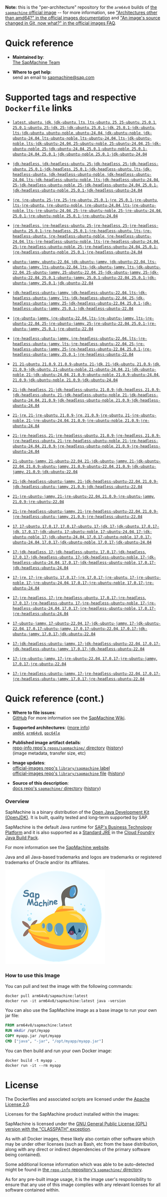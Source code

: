 <!--

********************************************************************************

WARNING:

    DO NOT EDIT "sapmachine/README.md"

    IT IS AUTO-GENERATED

    (from the other files in "sapmachine/" combined with a set of templates)

********************************************************************************

-->

**Note:** this is the "per-architecture" repository for the `arm64v8` builds of [the `sapmachine` official image](https://hub.docker.com/_/sapmachine) -- for more information, see ["Architectures other than amd64?" in the official images documentation](https://github.com/docker-library/official-images#architectures-other-than-amd64) and ["An image's source changed in Git, now what?" in the official images FAQ](https://github.com/docker-library/faq#an-images-source-changed-in-git-now-what).

# Quick reference

-	**Maintained by**:  
	[The SapMachine Team](https://github.com/SAP/SapMachine)

-	**Where to get help**:  
	send an email to sapmachine@sap.com

# Supported tags and respective `Dockerfile` links

-	[`latest`, `ubuntu`, `jdk`, `jdk-ubuntu`, `lts`, `lts-ubuntu`, `25`, `25-ubuntu`, `25.0.1`, `25.0.1-ubuntu`, `25-jdk`, `25-jdk-ubuntu`, `25.0.1-jdk`, `25.0.1-jdk-ubuntu`, `lts-jdk-ubuntu`, `ubuntu-noble`, `ubuntu-24.04`, `jdk-ubuntu-noble`, `jdk-ubuntu-24.04`, `lts-ubuntu-noble`, `lts-ubuntu-24.04`, `lts-jdk-ubuntu-noble`, `lts-jdk-ubuntu-24.04`, `25-ubuntu-noble`, `25-ubuntu-24.04`, `25-jdk-ubuntu-noble`, `25-jdk-ubuntu-24.04`, `25.0.1-ubuntu-noble`, `25.0.1-ubuntu-24.04`, `25.0.1-jdk-ubuntu-noble`, `25.0.1-jdk-ubuntu-24.04`](https://github.com/SAP/SapMachine-infrastructure/blob/eecb8129379011a0a9eef9cc51095447e36c4fe7/dockerfiles/25/ubuntu/24_04/jdk/Dockerfile)

-	[`jdk-headless`, `jdk-headless-ubuntu`, `25-jdk-headless`, `25-jdk-headless-ubuntu`, `25.0.1-jdk-headless`, `25.0.1-jdk-headless-ubuntu`, `lts-jdk-headless-ubuntu`, `jdk-headless-ubuntu-noble`, `jdk-headless-ubuntu-24.04`, `lts-jdk-headless-ubuntu-noble`, `lts-jdk-headless-ubuntu-24.04`, `25-jdk-headless-ubuntu-noble`, `25-jdk-headless-ubuntu-24.04`, `25.0.1-jdk-headless-ubuntu-noble`, `25.0.1-jdk-headless-ubuntu-24.04`](https://github.com/SAP/SapMachine-infrastructure/blob/eecb8129379011a0a9eef9cc51095447e36c4fe7/dockerfiles/25/ubuntu/24_04/jdk-headless/Dockerfile)

-	[`jre`, `jre-ubuntu`, `25-jre`, `25-jre-ubuntu`, `25.0.1-jre`, `25.0.1-jre-ubuntu`, `lts-jre-ubuntu`, `jre-ubuntu-noble`, `jre-ubuntu-24.04`, `lts-jre-ubuntu-noble`, `lts-jre-ubuntu-24.04`, `25-jre-ubuntu-noble`, `25-jre-ubuntu-24.04`, `25.0.1-jre-ubuntu-noble`, `25.0.1-jre-ubuntu-24.04`](https://github.com/SAP/SapMachine-infrastructure/blob/eecb8129379011a0a9eef9cc51095447e36c4fe7/dockerfiles/25/ubuntu/24_04/jre/Dockerfile)

-	[`jre-headless`, `jre-headless-ubuntu`, `25-jre-headless`, `25-jre-headless-ubuntu`, `25.0.1-jre-headless`, `25.0.1-jre-headless-ubuntu`, `lts-jre-headless-ubuntu`, `jre-headless-ubuntu-noble`, `jre-headless-ubuntu-24.04`, `lts-jre-headless-ubuntu-noble`, `lts-jre-headless-ubuntu-24.04`, `25-jre-headless-ubuntu-noble`, `25-jre-headless-ubuntu-24.04`, `25.0.1-jre-headless-ubuntu-noble`, `25.0.1-jre-headless-ubuntu-24.04`](https://github.com/SAP/SapMachine-infrastructure/blob/eecb8129379011a0a9eef9cc51095447e36c4fe7/dockerfiles/25/ubuntu/24_04/jre-headless/Dockerfile)

-	[`ubuntu-jammy`, `ubuntu-22.04`, `jdk-ubuntu-jammy`, `jdk-ubuntu-22.04`, `lts-ubuntu-jammy`, `lts-ubuntu-22.04`, `lts-jdk-ubuntu-jammy`, `lts-jdk-ubuntu-22.04`, `25-ubuntu-jammy`, `25-ubuntu-22.04`, `25-jdk-ubuntu-jammy`, `25-jdk-ubuntu-22.04`, `25.0.1-ubuntu-jammy`, `25.0.1-ubuntu-22.04`, `25.0.1-jdk-ubuntu-jammy`, `25.0.1-jdk-ubuntu-22.04`](https://github.com/SAP/SapMachine-infrastructure/blob/eecb8129379011a0a9eef9cc51095447e36c4fe7/dockerfiles/25/ubuntu/22_04/jdk/Dockerfile)

-	[`jdk-headless-ubuntu-jammy`, `jdk-headless-ubuntu-22.04`, `lts-jdk-headless-ubuntu-jammy`, `lts-jdk-headless-ubuntu-22.04`, `25-jdk-headless-ubuntu-jammy`, `25-jdk-headless-ubuntu-22.04`, `25.0.1-jdk-headless-ubuntu-jammy`, `25.0.1-jdk-headless-ubuntu-22.04`](https://github.com/SAP/SapMachine-infrastructure/blob/eecb8129379011a0a9eef9cc51095447e36c4fe7/dockerfiles/25/ubuntu/22_04/jdk-headless/Dockerfile)

-	[`jre-ubuntu-jammy`, `jre-ubuntu-22.04`, `lts-jre-ubuntu-jammy`, `lts-jre-ubuntu-22.04`, `25-jre-ubuntu-jammy`, `25-jre-ubuntu-22.04`, `25.0.1-jre-ubuntu-jammy`, `25.0.1-jre-ubuntu-22.04`](https://github.com/SAP/SapMachine-infrastructure/blob/eecb8129379011a0a9eef9cc51095447e36c4fe7/dockerfiles/25/ubuntu/22_04/jre/Dockerfile)

-	[`jre-headless-ubuntu-jammy`, `jre-headless-ubuntu-22.04`, `lts-jre-headless-ubuntu-jammy`, `lts-jre-headless-ubuntu-22.04`, `25-jre-headless-ubuntu-jammy`, `25-jre-headless-ubuntu-22.04`, `25.0.1-jre-headless-ubuntu-jammy`, `25.0.1-jre-headless-ubuntu-22.04`](https://github.com/SAP/SapMachine-infrastructure/blob/eecb8129379011a0a9eef9cc51095447e36c4fe7/dockerfiles/25/ubuntu/22_04/jre-headless/Dockerfile)

-	[`21`, `21-ubuntu`, `21.0.9`, `21.0.9-ubuntu`, `21-jdk`, `21-jdk-ubuntu`, `21.0.9-jdk`, `21.0.9-jdk-ubuntu`, `21-ubuntu-noble`, `21-ubuntu-24.04`, `21-jdk-ubuntu-noble`, `21-jdk-ubuntu-24.04`, `21.0.9-ubuntu-noble`, `21.0.9-ubuntu-24.04`, `21.0.9-jdk-ubuntu-noble`, `21.0.9-jdk-ubuntu-24.04`](https://github.com/SAP/SapMachine-infrastructure/blob/2604e69a438d534e1837e9407354f9a87a4a60e8/dockerfiles/21/ubuntu/24_04/jdk/Dockerfile)

-	[`21-jdk-headless`, `21-jdk-headless-ubuntu`, `21.0.9-jdk-headless`, `21.0.9-jdk-headless-ubuntu`, `21-jdk-headless-ubuntu-noble`, `21-jdk-headless-ubuntu-24.04`, `21.0.9-jdk-headless-ubuntu-noble`, `21.0.9-jdk-headless-ubuntu-24.04`](https://github.com/SAP/SapMachine-infrastructure/blob/2604e69a438d534e1837e9407354f9a87a4a60e8/dockerfiles/21/ubuntu/24_04/jdk-headless/Dockerfile)

-	[`21-jre`, `21-jre-ubuntu`, `21.0.9-jre`, `21.0.9-jre-ubuntu`, `21-jre-ubuntu-noble`, `21-jre-ubuntu-24.04`, `21.0.9-jre-ubuntu-noble`, `21.0.9-jre-ubuntu-24.04`](https://github.com/SAP/SapMachine-infrastructure/blob/2604e69a438d534e1837e9407354f9a87a4a60e8/dockerfiles/21/ubuntu/24_04/jre/Dockerfile)

-	[`21-jre-headless`, `21-jre-headless-ubuntu`, `21.0.9-jre-headless`, `21.0.9-jre-headless-ubuntu`, `21-jre-headless-ubuntu-noble`, `21-jre-headless-ubuntu-24.04`, `21.0.9-jre-headless-ubuntu-noble`, `21.0.9-jre-headless-ubuntu-24.04`](https://github.com/SAP/SapMachine-infrastructure/blob/2604e69a438d534e1837e9407354f9a87a4a60e8/dockerfiles/21/ubuntu/24_04/jre-headless/Dockerfile)

-	[`21-ubuntu-jammy`, `21-ubuntu-22.04`, `21-jdk-ubuntu-jammy`, `21-jdk-ubuntu-22.04`, `21.0.9-ubuntu-jammy`, `21.0.9-ubuntu-22.04`, `21.0.9-jdk-ubuntu-jammy`, `21.0.9-jdk-ubuntu-22.04`](https://github.com/SAP/SapMachine-infrastructure/blob/2604e69a438d534e1837e9407354f9a87a4a60e8/dockerfiles/21/ubuntu/22_04/jdk/Dockerfile)

-	[`21-jdk-headless-ubuntu-jammy`, `21-jdk-headless-ubuntu-22.04`, `21.0.9-jdk-headless-ubuntu-jammy`, `21.0.9-jdk-headless-ubuntu-22.04`](https://github.com/SAP/SapMachine-infrastructure/blob/2604e69a438d534e1837e9407354f9a87a4a60e8/dockerfiles/21/ubuntu/22_04/jdk-headless/Dockerfile)

-	[`21-jre-ubuntu-jammy`, `21-jre-ubuntu-22.04`, `21.0.9-jre-ubuntu-jammy`, `21.0.9-jre-ubuntu-22.04`](https://github.com/SAP/SapMachine-infrastructure/blob/2604e69a438d534e1837e9407354f9a87a4a60e8/dockerfiles/21/ubuntu/22_04/jre/Dockerfile)

-	[`21-jre-headless-ubuntu-jammy`, `21-jre-headless-ubuntu-22.04`, `21.0.9-jre-headless-ubuntu-jammy`, `21.0.9-jre-headless-ubuntu-22.04`](https://github.com/SAP/SapMachine-infrastructure/blob/2604e69a438d534e1837e9407354f9a87a4a60e8/dockerfiles/21/ubuntu/22_04/jre-headless/Dockerfile)

-	[`17`, `17-ubuntu`, `17.0.17`, `17.0.17-ubuntu`, `17-jdk`, `17-jdk-ubuntu`, `17.0.17-jdk`, `17.0.17-jdk-ubuntu`, `17-ubuntu-noble`, `17-ubuntu-24.04`, `17-jdk-ubuntu-noble`, `17-jdk-ubuntu-24.04`, `17.0.17-ubuntu-noble`, `17.0.17-ubuntu-24.04`, `17.0.17-jdk-ubuntu-noble`, `17.0.17-jdk-ubuntu-24.04`](https://github.com/SAP/SapMachine-infrastructure/blob/c4644bb93c3d247b15c8193ed6c998e9355fbcde/dockerfiles/17/ubuntu/24_04/jdk/Dockerfile)

-	[`17-jdk-headless`, `17-jdk-headless-ubuntu`, `17.0.17-jdk-headless`, `17.0.17-jdk-headless-ubuntu`, `17-jdk-headless-ubuntu-noble`, `17-jdk-headless-ubuntu-24.04`, `17.0.17-jdk-headless-ubuntu-noble`, `17.0.17-jdk-headless-ubuntu-24.04`](https://github.com/SAP/SapMachine-infrastructure/blob/c4644bb93c3d247b15c8193ed6c998e9355fbcde/dockerfiles/17/ubuntu/24_04/jdk-headless/Dockerfile)

-	[`17-jre`, `17-jre-ubuntu`, `17.0.17-jre`, `17.0.17-jre-ubuntu`, `17-jre-ubuntu-noble`, `17-jre-ubuntu-24.04`, `17.0.17-jre-ubuntu-noble`, `17.0.17-jre-ubuntu-24.04`](https://github.com/SAP/SapMachine-infrastructure/blob/c4644bb93c3d247b15c8193ed6c998e9355fbcde/dockerfiles/17/ubuntu/24_04/jre/Dockerfile)

-	[`17-jre-headless`, `17-jre-headless-ubuntu`, `17.0.17-jre-headless`, `17.0.17-jre-headless-ubuntu`, `17-jre-headless-ubuntu-noble`, `17-jre-headless-ubuntu-24.04`, `17.0.17-jre-headless-ubuntu-noble`, `17.0.17-jre-headless-ubuntu-24.04`](https://github.com/SAP/SapMachine-infrastructure/blob/c4644bb93c3d247b15c8193ed6c998e9355fbcde/dockerfiles/17/ubuntu/24_04/jre-headless/Dockerfile)

-	[`17-ubuntu-jammy`, `17-ubuntu-22.04`, `17-jdk-ubuntu-jammy`, `17-jdk-ubuntu-22.04`, `17.0.17-ubuntu-jammy`, `17.0.17-ubuntu-22.04`, `17.0.17-jdk-ubuntu-jammy`, `17.0.17-jdk-ubuntu-22.04`](https://github.com/SAP/SapMachine-infrastructure/blob/c4644bb93c3d247b15c8193ed6c998e9355fbcde/dockerfiles/17/ubuntu/22_04/jdk/Dockerfile)

-	[`17-jdk-headless-ubuntu-jammy`, `17-jdk-headless-ubuntu-22.04`, `17.0.17-jdk-headless-ubuntu-jammy`, `17.0.17-jdk-headless-ubuntu-22.04`](https://github.com/SAP/SapMachine-infrastructure/blob/c4644bb93c3d247b15c8193ed6c998e9355fbcde/dockerfiles/17/ubuntu/22_04/jdk-headless/Dockerfile)

-	[`17-jre-ubuntu-jammy`, `17-jre-ubuntu-22.04`, `17.0.17-jre-ubuntu-jammy`, `17.0.17-jre-ubuntu-22.04`](https://github.com/SAP/SapMachine-infrastructure/blob/c4644bb93c3d247b15c8193ed6c998e9355fbcde/dockerfiles/17/ubuntu/22_04/jre/Dockerfile)

-	[`17-jre-headless-ubuntu-jammy`, `17-jre-headless-ubuntu-22.04`, `17.0.17-jre-headless-ubuntu-jammy`, `17.0.17-jre-headless-ubuntu-22.04`](https://github.com/SAP/SapMachine-infrastructure/blob/c4644bb93c3d247b15c8193ed6c998e9355fbcde/dockerfiles/17/ubuntu/22_04/jre-headless/Dockerfile)

# Quick reference (cont.)

-	**Where to file issues**:  
	[GitHub](https://github.com/SAP/SapMachine/issues) For more information see the [SapMachine Wiki](https://github.com/SAP/SapMachine/wiki).

-	**Supported architectures**: ([more info](https://github.com/docker-library/official-images#architectures-other-than-amd64))  
	[`amd64`](https://hub.docker.com/r/amd64/sapmachine/), [`arm64v8`](https://hub.docker.com/r/arm64v8/sapmachine/), [`ppc64le`](https://hub.docker.com/r/ppc64le/sapmachine/)

-	**Published image artifact details**:  
	[repo-info repo's `repos/sapmachine/` directory](https://github.com/docker-library/repo-info/blob/master/repos/sapmachine) ([history](https://github.com/docker-library/repo-info/commits/master/repos/sapmachine))  
	(image metadata, transfer size, etc)

-	**Image updates**:  
	[official-images repo's `library/sapmachine` label](https://github.com/docker-library/official-images/issues?q=label%3Alibrary%2Fsapmachine)  
	[official-images repo's `library/sapmachine` file](https://github.com/docker-library/official-images/blob/master/library/sapmachine) ([history](https://github.com/docker-library/official-images/commits/master/library/sapmachine))

-	**Source of this description**:  
	[docs repo's `sapmachine/` directory](https://github.com/docker-library/docs/tree/master/sapmachine) ([history](https://github.com/docker-library/docs/commits/master/sapmachine))

### Overview

SapMachine is a binary distribution of the [Open Java Development Kit (OpenJDK)](https://openjdk.org/). It is built, quality tested and long-term supported by SAP.

SapMachine is the default Java runtime for [SAP's Business Technology Platform](https://www.sap.com/products/technology-platform.html) and it is also supported as a [Standard JRE](https://github.com/cloudfoundry/java-buildpack/blob/master/docs/jre-sap_machine_jre.md) in the [Cloud Foundry Java Build Pack](https://github.com/cloudfoundry/java-buildpack).

For more information see the [SapMachine website](https://sapmachine.io).

Java and all Java-based trademarks and logos are trademarks or registered trademarks of Oracle and/or its affiliates.

![logo](https://raw.githubusercontent.com/docker-library/docs/7ce76bc750f7a81f6a6eab30a93deb061c4be75e/sapmachine/logo.png)

### How to use this Image

You can pull and test the image with the following commands:

```console
docker pull arm64v8/sapmachine:latest
docker run -it arm64v8/sapmachine:latest java -version
```

You can also use the SapMachine image as a base image to run your own jar file:

```dockerfile
FROM arm64v8/sapmachine:latest
RUN mkdir /opt/myapp
COPY myapp.jar /opt/myapp
CMD ["java", "-jar", "/opt/myapp/myapp.jar"]
```

You can then build and run your own Docker image:

```console
docker build -t myapp .
docker run -it --rm myapp
```

# License

The Dockerfiles and associated scripts are licensed under the [Apache License 2.0](http://www.apache.org/licenses/LICENSE-2.0.html).

Licenses for the SapMachine product installed within the images:

SapMachine is licensed under the [GNU General Public License (GPL) version with the "CLASSPATH" exception](https://github.com/SAP/SapMachine/blob/sapmachine/LICENSE).

As with all Docker images, these likely also contain other software which may be under other licenses (such as Bash, etc from the base distribution, along with any direct or indirect dependencies of the primary software being contained).

Some additional license information which was able to be auto-detected might be found in [the `repo-info` repository's `sapmachine/` directory](https://github.com/docker-library/repo-info/tree/master/repos/sapmachine).

As for any pre-built image usage, it is the image user's responsibility to ensure that any use of this image complies with any relevant licenses for all software contained within.

